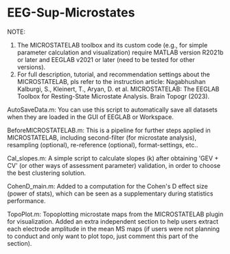 # EEG-Sup-Microstates

NOTE:
1) The MICROSTATELAB toolbox and its custom code (e.g., for simple parameter calculation and visualization) require MATLAB version R2021b or later and EEGLAB v2021 or later (need to be tested for other versions).
2) For full description, tutorial, and recommendation settings about the MICROSTATELAB, pls refer to the instruction article:
Nagabhushan Kalburgi, S., Kleinert, T., Aryan, D. et al. MICROSTATELAB: The EEGLAB Toolbox for Resting-State Microstate Analysis. Brain Topogr (2023).

AutoSaveData.m:
You can use this script to automatically save all datasets when they are loaded in the GUI of EEGLAB or Workspace.

BeforeMICROSTATELAB.m:
This is a pipeline for further steps applied in MICROSTATELAB, including second-filter (for microstate analysis), resampling (optional), re-reference (optional), format-settings, etc..

Cal_slopes.m:
A simple script to calculate slopes (k) after obtaining 'GEV + CV' (or other ways of assessment parameter) validation, in order to choose the best clustering solution.

CohenD_main.m:
Added to a computation for the Cohen's D effect size (power of stats), which can be seen as a supplementary during statistics performance.

TopoPlot.m:
Topoplotting microstate maps from the MICROSTATELAB plugin for visualization.
Added an extra independent section to help users extract each electrode amplitude in the mean MS maps (if users were not planning to conduct and only want to plot topo, just comment this part of the section).
